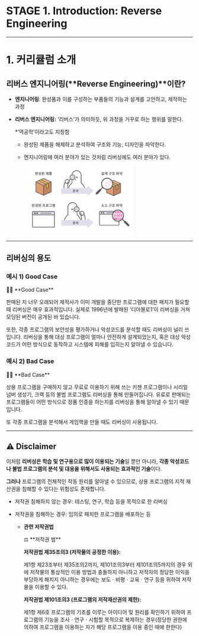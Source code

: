 # STAGE 1. Introduction: Reverse Engineering

---

# 1. 커리큘럼 소개

## 리버스 엔지니어링(**Reverse Engineering)**이란?

- **엔지니어링**: 완성품과 이를 구성하는 부품들의 기능과 설계를 고안하고, 제작하는 과정

- **리버스 엔지니어링:** ‘리버스’가 의미하듯, 위 과정을 거꾸로 하는 행위를 말한다.
    
    *’역공학’이라고도 지칭함
    
    - 완성된 제품을 해체하고 분석하여 구조와 기능, 디자인을 파악한다.
    - 엔지니어링에 여러 분야가 있는 것처럼 리버싱에도 여러 분야가 있다.
        
        <img src="https://github.com/Bookgom/SWUFORCE_2023_Study/blob/main/Dreamhack/Reverse/Image/Stage1_1.png?raw=true" width="300">
        

---

## 리버싱의 용도

### **예시 1) Good Case**

<aside>
👍🏻 **Good Case**

판매된 지 너무 오래되어 제작사가 이미 개발을 중단한 프로그램에 대한 패치가 필요할 때 리버싱은 매우 효과적입니다. 실제로 1996년에 발매된 ‘디아블로1’이 리버싱을 거쳐 모딩된 버전이 공개된 바 있습니다.

또한, 각종 프로그램의 보안성을 평가하거나 악성코드를 분석할 때도 리버싱이 널리 쓰입니다. 리버싱을 통해 대상 프로그램이 얼마나 안전하게 설계되었는지, 혹은 대상 악성코드가 어떤 방식으로 동작하고 시스템에 피해를 입히는지 알아낼 수 있습니다.

</aside>

### **예시 2) Bad Case**

<aside>
👎🏻 **Bad Case**

상용 프로그램을 구매하지 않고 무료로 이용하기 위해 쓰는 키젠 프로그램이나 시리얼 넘버 생성기, 크랙 등의 불법 프로그램도 리버싱을 통해 만들어집니다. 유료로 판매되는 프로그램들이 어떤 방식으로 정품 인증을 하는지를 리버싱을 통해 알아낼 수 있기 때문입니다.

또 각종 프로그램을 분석해서 게임핵을 만들 때도 리버싱이 사용됩니다.

</aside>

---

## ****⚠️ Disclaimer****

이처럼 **리버싱은 학습 및 연구용으로 많이 이용되는 기술**일 뿐만 아니라, **각종 악성코드나 불법 프로그램의 분석 및 대응을 위해서도 사용되는 효과적인 기술**이다.

**그러나** 프로그램의 전체적인 작동 원리를 알아낼 수 있으므로, 상용 프로그램의 지적 재산권을 침해할 수 있다는 위험성도 존재합니다.

- 저작권 침해하지 않는 경우: 테스팅, 연구, 학습 등을 목적으로 한 리버싱
- 저작권을 침해하는 경우: 임의로 패치한 프로그램을 배포하는 등
    
    
    - **관련 저작권법**
        
        <aside>
        ⚖️ **저작권 법**
        
        **저작권법 제35조의3 (저작물의 공정한 이용):**
        
        제1항 제23조부터 제35조의2까지, 제101조의3부터 제101조의5까지의 경우 외에 
        저작물의 통상적인 이용 방법과 충돌하지 아니하고 저작자의 정당한 이익을 부당하게 해치지 아니하는 경우에는 보도ㆍ비평ㆍ교육ㆍ연구 등을 위하여 저작물을 이용할 수 있다.
        
        **저작권법 제101조의3 (프로그램의 저작재산권의 제한):**
        
        제1항 제6호 프로그램의 기초를 이루는 아이디어 및 원리를 확인하기 위하여 프로그램의 기능을 조사ㆍ연구ㆍ시험할 목적으로 복제하는 경우(정당한 권한에 의하여 프로그램을 이용하는 자가 해당 프로그램을 이용 중인 때에 한한다)
        
        </aside>
